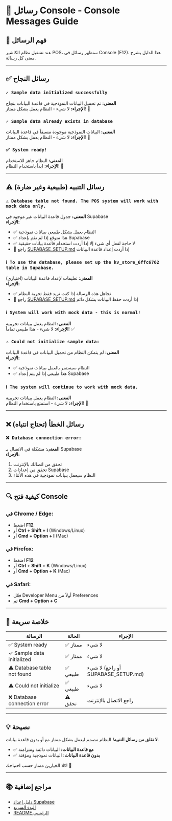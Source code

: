 # 📝 رسائل Console - Console Messages Guide

## 🎯 فهم الرسائل

عند تشغيل نظام الكاشير POS، ستظهر رسائل في Console (F12). هذا الدليل يشرح معنى كل رسالة.

---

## ✅ رسائل النجاح

### `✓ Sample data initialized successfully`
**المعنى:** تم تحميل البيانات النموذجية في قاعدة البيانات بنجاح  
**الإجراء:** لا شيء - النظام يعمل بشكل ممتاز! 🎉

### `✓ Sample data already exists in database`
**المعنى:** البيانات النموذجية موجودة مسبقاً في قاعدة البيانات  
**الإجراء:** لا شيء - النظام يعمل بشكل ممتاز! 🎉

### `✅ System ready!`
**المعنى:** النظام جاهز للاستخدام  
**الإجراء:** ابدأ باستخدام النظام! 🚀

---

## ⚠️ رسائل التنبيه (طبيعية وغير ضارة)

### `⚠️ Database table not found. The POS system will work with mock data only.`
**المعنى:** جدول قاعدة البيانات غير موجود في Supabase  
**الإجراء:** 
- ✅ النظام يعمل بشكل طبيعي ببيانات نموذجية
- ✅ هذا متوقع إذا لم تقم بإعداد Supabase
- ✅ لا حاجة لفعل أي شيء إلا إذا أردت استخدام قاعدة بيانات حقيقية
- 📖 راجع [SUPABASE_SETUP.md](SUPABASE_SETUP.md) إذا أردت إعداد قاعدة البيانات

### `ℹ️ To use the database, please set up the kv_store_6ffc6762 table in Supabase.`
**المعنى:** تعليمات لإعداد قاعدة البيانات (اختياري)  
**الإجراء:** 
- ✅ تجاهل هذه الرسالة إذا كنت تريد فقط تجربة النظام
- 📖 راجع [SUPABASE_SETUP.md](SUPABASE_SETUP.md) إذا أردت حفظ البيانات بشكل دائم

### `ℹ️ System will work with mock data - this is normal!`
**المعنى:** النظام يعمل ببيانات تجريبية  
**الإجراء:** لا شيء - هذا طبيعي تماماً! ✅

### `⚠️ Could not initialize sample data:`
**المعنى:** لم يتمكن النظام من تحميل البيانات في قاعدة البيانات  
**الإجراء:** 
- ✅ النظام سيستمر بالعمل ببيانات نموذجية
- ✅ هذا طبيعي إذا لم يتم إعداد Supabase

### `ℹ️ The system will continue to work with mock data.`
**المعنى:** النظام يعمل ببيانات تجريبية  
**الإجراء:** لا شيء - استمتع باستخدام النظام! 🎉

---

## ❌ رسائل الخطأ (تحتاج انتباه)

### `❌ Database connection error:`
**المعنى:** مشكلة في الاتصال بـ Supabase  
**الإجراء:**
1. تحقق من اتصالك بالإنترنت
2. تحقق من إعدادات Supabase
3. النظام سيعمل ببيانات نموذجية في هذه الأثناء

---

## 🔍 كيفية فتح Console

### في Chrome / Edge:
- اضغط **F12**
- أو **Ctrl + Shift + I** (Windows/Linux)
- أو **Cmd + Option + I** (Mac)

### في Firefox:
- اضغط **F12**
- أو **Ctrl + Shift + K** (Windows/Linux)
- أو **Cmd + Option + K** (Mac)

### في Safari:
- فعّل Developer Menu أولاً من Preferences
- ثم **Cmd + Option + C**

---

## 🎯 خلاصة سريعة

| الرسالة | الحالة | الإجراء |
|---------|--------|---------|
| ✅ System ready | ✅ ممتاز | لا شيء |
| ✓ Sample data initialized | ✅ ممتاز | لا شيء |
| ⚠️ Database table not found | ✅ طبيعي | لا شيء (أو راجع SUPABASE_SETUP.md) |
| ⚠️ Could not initialize | ✅ طبيعي | لا شيء |
| ❌ Database connection error | ⚠️ تحقق | راجع الاتصال بالإنترنت |

---

## 💡 نصيحة

**لا تقلق من رسائل التنبيه!** النظام مصمم ليعمل بشكل ممتاز مع أو بدون قاعدة بيانات.

- ✅ **مع قاعدة البيانات:** البيانات دائمة ومتزامنة
- ✅ **بدون قاعدة البيانات:** البيانات نموذجية ومؤقتة

كلا الخيارين ممتاز حسب احتياجك! 🎉

---

## 📚 مراجع إضافية

- [دليل إعداد Supabase](SUPABASE_SETUP.md)
- [البدء السريع](QUICK_START.md)
- [README الرئيسي](README.md)
